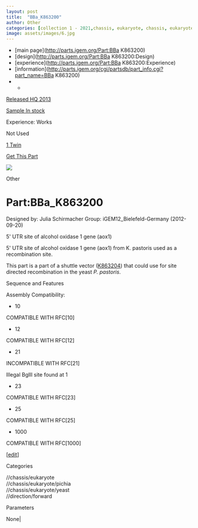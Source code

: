 ```yaml
---
layout: post
title:  "BBa_K863200"
author: Other
categories: [collection 1 - 2021,chassis, eukaryote, chassis, eukaryote, pichia, chassis, eukaryote, yeast, direction, forward] 
image: assets/images/6.jpg
---
```



  * [main page](http://parts.igem.org/Part:BBa K863200)
  * [design](http://parts.igem.org/Part:BBa K863200:Design)
  * [experience](http://parts.igem.org/Part:BBa K863200:Experience)
  * [information](http://parts.igem.org/cgi/partsdb/part_info.cgi?part_name=BBa K863200)
  *   * 

[Released HQ 2013](http://parts.igem.org/Help:Part_Status_Box)

[Sample In stock](http://parts.igem.org/Help:Part_Status_Box)

Experience: Works

Not Used

[1 Twin](http://parts.igem.org/partsdb/twin_info.cgi?part=BBa_K863200)

[ Get This Part](http://parts.igem.org/partsdb/get_part.cgi?part=BBa_K863200)

![](http://parts.igem.org/images/partbypart/icon_other.png)

Other

# Part:BBa_K863200

Designed by: Julia Schirmacher   Group: iGEM12_Bielefeld-Germany
(2012-09-20)

5' UTR site of alcohol oxidase 1 gene (aox1)

5' UTR site of alcohol oxidase 1 gene (aox1) from K. pastoris used as a
recombination site.

This part is a part of a shuttle vector
([K863204](http://parts.igem.org/Part:BBa_K863204)) that could use for site
directed recombination in the yeast _P. pastoris_.

  
Sequence and Features

  

Assembly Compatibility:

  * 10

COMPATIBLE WITH RFC[10]

  * 12

COMPATIBLE WITH RFC[12]

  * 21

INCOMPATIBLE WITH RFC[21]

Illegal BglII site found at 1  

  * 23

COMPATIBLE WITH RFC[23]

  * 25

COMPATIBLE WITH RFC[25]

  * 1000

COMPATIBLE WITH RFC[1000]

  

[[edit](http://parts.igem.org/partsdb/part_info.cgi?part_name=BBa_K863200)]

Categories

//chassis/eukaryote  
//chassis/eukaryote/pichia  
//chassis/eukaryote/yeast  
//direction/forward

Parameters

None|

